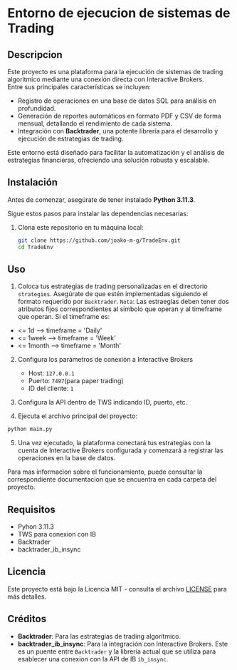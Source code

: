 # Entorno de ejecucion de sistemas de Trading

## Descripcion
Este proyecto es una plataforma para la ejecución de sistemas de trading algorítmico mediante una conexión directa con Interactive Brokers.  
Entre sus principales características se incluyen:  
- Registro de operaciones en una base de datos SQL para análisis en profundidad.  
- Generación de reportes automáticos en formato PDF y CSV de forma mensual, detallando el rendimiento de cada sistema.  
- Integración con **Backtrader**, una potente librería para el desarrollo y ejecución de estrategias de trading.  

Este entorno está diseñado para facilitar la automatización y el análisis de estrategias financieras, ofreciendo una solución robusta y escalable.

## Instalación
Antes de comenzar, asegúrate de tener instalado **Python 3.11.3**.

Sigue estos pasos para instalar las dependencias necesarias:  
1. Clona este repositorio en tu máquina local:  
   ```bash
   git clone https://github.com/joako-m-g/TradeEnv.git
   cd TradeEnv
    ```

## Uso
1. Coloca tus estrategias de trading personalizadas en el directorio `strategies`. Asegúrate de que estén implementadas siguiendo el formato requerido por `Backtrader`. 
`Nota`: Las estraegias deben tener dos atributos fijos correspondientes al simbolo que operan y al timeframe que operan.
Si el timeframe es:
- <= 1d --> timeframe = 'Daily'
- <= 1week --> timeframe = 'Week'
- <= 1month --> timeframe = 'Month'

2. Configura los parámetros de conexión a Interactive Brokers
    -   Host: `127.0.0.1`
    -   Puerto: `7497`(para paper trading)
    -   ID del cliente: `1`

3. Configura la API dentro de TWS indicando ID, puerto, etc.

4. Ejecuta el archivo principal del proyecto:
```bash
python main.py
```
5. Una vez ejecutado, la plataforma conectará tus estrategias con la cuenta de Interactive Brokers configurada y comenzará a registrar las operaciones en la base de datos.

Para mas informacion sobre el funcionamiento, puede consultar la correspondiente documentacion que se encuentra en cada carpeta del proyecto.

## Requisitos
- Pyhon 3.11.3
- TWS para conexion con IB
- Backtrader
- backtrader_ib_insync

## Licencia
Este proyecto está bajo la Licencia MIT - consulta el archivo [LICENSE](LICENSE) para más detalles.

## Créditos

- **Backtrader**: Para las estrategias de trading algorítmico.
- **backtrader_ib_insync**: Para la integración con Interactive Brokers. Este es un puente entre `Backtrader` y la libreria actual que se utiliza para esablecer una conexion con la API de IB `ib_insync`.
